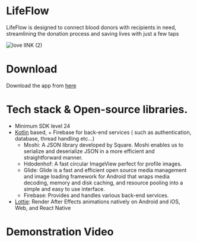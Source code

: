 # LifeFlow
LifeFlow is designed to connect blood donors with recipients in need, streamlining the donation process and saving lives with just a few taps

![love lINK (2)](https://github.com/abhii2002/LifeFlow/assets/87520905/c53845fb-3786-4435-8aa9-123959225b44)

 # Download
 Download the app from [here](https://github.com/abhii2002/MarvelBunch/releases/tag/v1.0.0)
 
# Tech stack & Open-source libraries. 
 - Minimum SDK level 24
- [Kotlin](https://kotlinlang.org/) based, + Firebase for back-end services ( such as authentication, database, thread handling etc...)
  - Moshi: A JSON library developed by Square. Moshi enables us to serialize and deserialize JSON in a more efficient and straightforward manner.
  - Hdodenhof: A fast circular ImageView perfect for profile images. 
  - Glide: Glide is a fast and efficient open source media management and image loading framework for Android that wraps media decoding, memory and disk caching, and resource pooling into a simple and easy to use interface.
  - Firebase: Provides and handles various back-end services. 
- [Lottie](https://github.com/airbnb/lottie-android): Render After Effects animations natively on Android and iOS, Web, and React Native

#  Demonstration Video 
